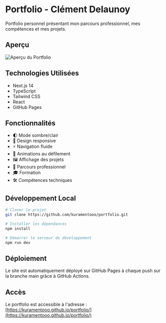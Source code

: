 # Portfolio - Clément Delaunoy

Portfolio personnel présentant mon parcours professionnel, mes compétences et mes projets.

## Aperçu

![Aperçu du Portfolio](./public/portfolio-preview.png)

## Technologies Utilisées

- Next.js 14
- TypeScript
- Tailwind CSS
- React
- GitHub Pages

## Fonctionnalités

- 🌓 Mode sombre/clair
- 📱 Design responsive
- ⚡ Navigation fluide
- 🎯 Animations au défilement
- 🖼️ Affichage des projets
- 💼 Parcours professionnel
- 🎓 Formation
- 🛠️ Compétences techniques

## Développement Local

```bash
# Cloner le projet
git clone https://github.com/kuramentooo/portfolio.git

# Installer les dépendances
npm install

# Démarrer le serveur de développement
npm run dev
```

## Déploiement

Le site est automatiquement déployé sur GitHub Pages à chaque push sur la branche main grâce à GitHub Actions.

## Accès

Le portfolio est accessible à l'adresse : [https://kuramentooo.github.io/portfolio/](https://kuramentooo.github.io/portfolio/)